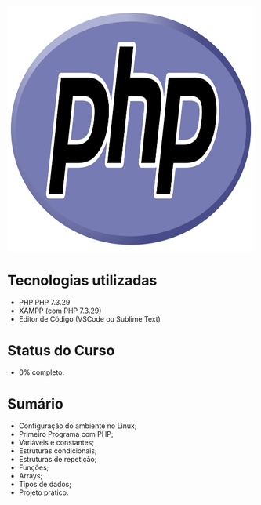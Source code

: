 <div class="logo" align=”right”>
  <img src="./course-logo.png" width="515" height="500">
</div>


# Tecnologias utilizadas

- PHP PHP 7.3.29
- XAMPP (com PHP 7.3.29)
- Editor de Código (VSCode ou Sublime Text)

# Status do Curso

- 0% completo.

# Sumário

- Configuração do ambiente no Linux;
- Primeiro Programa com PHP;
- Variáveis e constantes;
- Estruturas condicionais;
- Estruturas de repetição;
- Funçôes;
- Arrays;
- Tipos de dados;
- Projeto prático.
